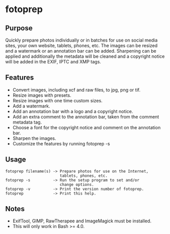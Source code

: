 # fotoprep


## Purpose

Quickly prepare photos individually or in batches for use on social media sites, your own website, tablets, phones, etc.
The images can be resized and a watermark or an annotation bar can be added. Sharpening can be applied and additionally the metadata will be cleaned and a copyright notice will be added in the EXIF, IPTC and XMP tags.


## Features

- Convert images, including xcf and raw files, to jpg, png or tif.
- Resize images with presets.
- Resize images with one time custom sizes.
- Add a watermark.
- Add an annotation bar with a logo and a copyright notice.
- Add an extra comment to the annotation bar, taken from the comment metadata tag.
- Choose a font for the copyright notice and comment on the annotation bar.
- Sharpen the images.
- Customize the features by running fotoprep -s


## Usage

    fotoprep filename(s) -> Prepare photos for use on the Internet,
                            tablets, phones, etc.
    fotoprep -s          -> Run the setup program to set and/or
                            change options.
    fotoprep -v          -> Print the version number of fotoprep.
    fotoprep             -> Print this help.


## Notes

- ExifTool, GIMP, RawTherapee and ImageMagick must be installed.
- This will only work in Bash >= 4.0.
